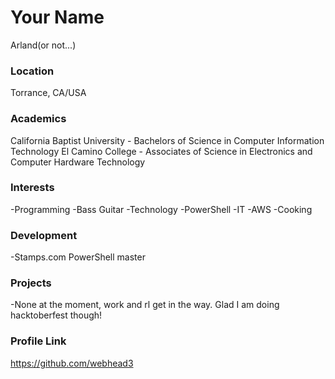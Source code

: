 # Your Name

Arland(or not...)

### Location

Torrance, CA/USA

### Academics

California Baptist University - Bachelors of Science in Computer Information Technology
El Camino College - Associates of Science in Electronics and Computer Hardware Technology

### Interests

-Programming
-Bass Guitar
-Technology
-PowerShell
-IT
-AWS
-Cooking

### Development

-Stamps.com PowerShell master

### Projects

-None at the moment, work and rl get in the way. Glad I am doing hacktoberfest though!

### Profile Link
https://github.com/webhead3